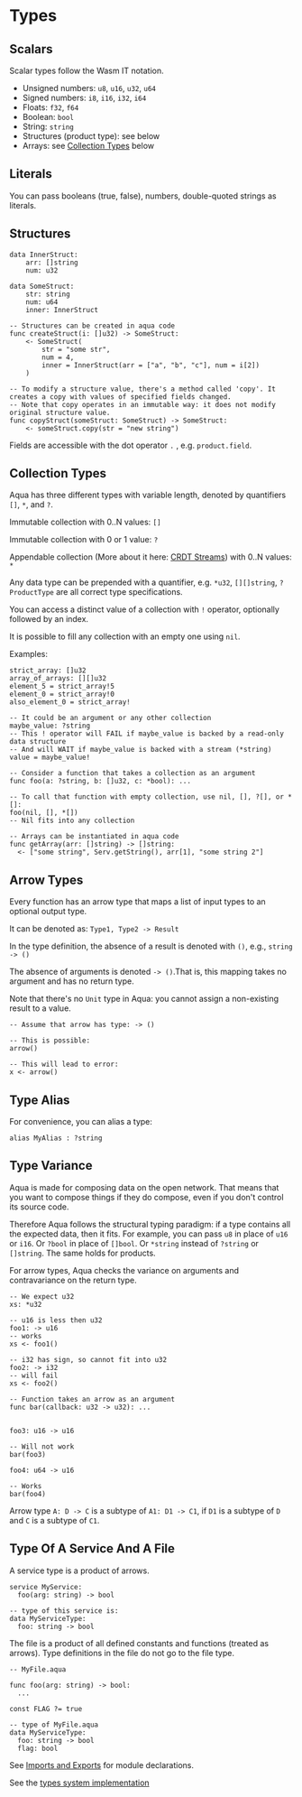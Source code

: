 # Types

## Scalars

Scalar types follow the Wasm IT notation.

* Unsigned numbers: `u8`, `u16`, `u32`, `u64`
* Signed numbers: `i8`, `i16`, `i32`, `i64`
* Floats: `f32`, `f64`
* Boolean: `bool`
* String: `string`
* Structures (product type): see below
* Arrays: see [Collection Types](types.md#collection-types) below

## Literals

You can pass booleans (true, false), numbers, double-quoted strings as literals.

## Structures

```aqua
data InnerStruct:
    arr: []string
    num: u32

data SomeStruct:
    str: string
    num: u64
    inner: InnerStruct

-- Structures can be created in aqua code
func createStruct(i: []u32) -> SomeStruct:
    <- SomeStruct(
        str = "some str",
        num = 4,
        inner = InnerStruct(arr = ["a", "b", "c"], num = i[2])
    )
    
-- To modify a structure value, there's a method called 'copy'. It creates a copy with values of specified fields changed.
-- Note that copy operates in an immutable way: it does not modify original structure value.
func copyStruct(someStruct: SomeStruct) -> SomeStruct:
    <- someStruct.copy(str = "new string")
```

Fields are accessible with the dot operator `.` , e.g. `product.field`.

## Collection Types

Aqua has three different types with variable length, denoted by quantifiers `[]`, `*`, and `?`.

Immutable collection with 0..N values: `[]`

Immutable collection with 0 or 1 value: `?`

Appendable collection (More about it here: [CRDT Streams](crdt-streams.md)) with 0..N values: `*`

Any data type can be prepended with a quantifier, e.g. `*u32`, `[][]string`, `?ProductType` are all correct type specifications.

You can access a distinct value of a collection with `!` operator, optionally followed by an index.

It is possible to fill any collection with an empty one using `nil`.

Examples:

```aqua
strict_array: []u32
array_of_arrays: [][]u32
element_5 = strict_array!5
element_0 = strict_array!0
also_element_0 = strict_array!

-- It could be an argument or any other collection
maybe_value: ?string
-- This ! operator will FAIL if maybe_value is backed by a read-only data structure
-- And will WAIT if maybe_value is backed with a stream (*string)
value = maybe_value!

-- Consider a function that takes a collection as an argument
func foo(a: ?string, b: []u32, c: *bool): ...

-- To call that function with empty collection, use nil, [], ?[], or *[]:
foo(nil, [], *[])
-- Nil fits into any collection

-- Arrays can be instantiated in aqua code
func getArray(arr: []string) -> []string:
  <- ["some string", Serv.getString(), arr[1], "some string 2"]
```

## Arrow Types

Every function has an arrow type that maps a list of input types to an optional output type.

It can be denoted as: `Type1, Type2 -> Result`

In the type definition, the absence of a result is denoted with `()`, e.g., `string -> ()`

The absence of arguments is denoted `-> ()`.That is, this mapping takes no argument and has no return type.

Note that there's no `Unit` type in Aqua: you cannot assign a non-existing result to a value.

```aqua
-- Assume that arrow has type: -> ()

-- This is possible:
arrow()

-- This will lead to error:
x <- arrow()
```

## Type Alias

For convenience, you can alias a type:

```aqua
alias MyAlias : ?string
```

## Type Variance

Aqua is made for composing data on the open network. That means that you want to compose things if they do compose, even if you don't control its source code.

Therefore Aqua follows the structural typing paradigm: if a type contains all the expected data, then it fits. For example, you can pass `u8` in place of `u16` or `i16`. Or `?bool` in place of `[]bool`. Or `*string` instead of `?string` or `[]string`. The same holds for products.

For arrow types, Aqua checks the variance on arguments and contravariance on the return type.

```aqua
-- We expect u32
xs: *u32

-- u16 is less then u32
foo1: -> u16
-- works
xs <- foo1()

-- i32 has sign, so cannot fit into u32
foo2: -> i32
-- will fail
xs <- foo2()

-- Function takes an arrow as an argument
func bar(callback: u32 -> u32): ...


foo3: u16 -> u16

-- Will not work
bar(foo3)  

foo4: u64 -> u16

-- Works
bar(foo4)
```

Arrow type `A: D -> C` is a subtype of `A1: D1 -> C1`, if `D1` is a subtype of `D` and `C` is a subtype of `C1`.

## Type Of A Service And A File

A service type is a product of arrows.

```aqua
service MyService:
  foo(arg: string) -> bool

-- type of this service is:
data MyServiceType:
  foo: string -> bool
```

The file is a product of all defined constants and functions (treated as arrows). Type definitions in the file do not go to the file type.

```aqua
-- MyFile.aqua

func foo(arg: string) -> bool:
  ...

const FLAG ?= true  

-- type of MyFile.aqua
data MyServiceType:
  foo: string -> bool
  flag: bool
```

See [Imports and Exports](header/header.md#module) for module declarations.

See the [types system implementation](https://github.com/fluencelabs/aqua/blob/main/types/src/main/scala/aqua/types/Type.scala)
